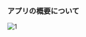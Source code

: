 ### アプリの概要について
![1](https://user-images.githubusercontent.com/86501629/124692848-4d5c4080-df19-11eb-8069-27fc0880eb5e.png)
